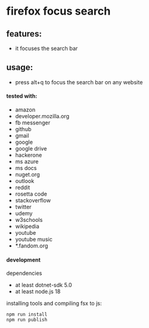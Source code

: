 # firefox focus search

## features:
- it focuses the search bar

## usage:
- press alt+q to focus the search bar on any website

#### tested with:
- amazon
- developer.mozilla.org
- fb messenger
- github
- gmail
- google
- google drive
- hackerone
- ms azure
- ms docs
- nuget.org
- outlook
- reddit
- rosetta code
- stackoverflow
- twitter
- udemy
- w3schools
- wikipedia
- youtube
- youtube music
- *.fandom.org


#### development

dependencies
- at least dotnet-sdk 5.0
- at least node.js 18

installing tools and compiling fsx to js:
```
npm run install
npm run publish
```
